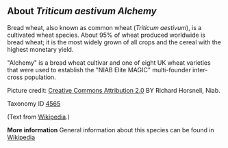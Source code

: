 **About *Triticum aestivum Alchemy***
-------------------------
Bread wheat, also known as common wheat (*Triticum aestivum*), is a cultivated wheat species. About 95% of wheat produced worldwide is bread wheat; it is the most widely grown of all crops and the cereal with the highest monetary yield.

"Alchemy" is a bread wheat cultivar and one of eight UK wheat varieties that were used to establish the "NIAB Elite MAGIC" multi-founder inter-cross population.

Picture credit: [Creative Commons Attribution 2.0](https://creativecommons.org/licenses/by/2.0) BY Richard Horsnell, Niab.

Taxonomy ID [4565](https://www.uniprot.org/taxonomy/4565)

(Text from [Wikipedia](https://en.wikipedia.org/).)

**More information**
General information about this species can be found in [Wikipedia](https://en.wikipedia.org/wiki/Common_wheat)
